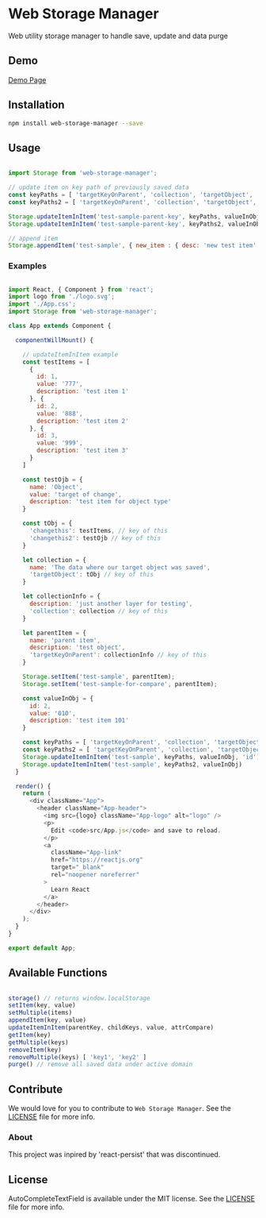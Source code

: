 # Web Storage Manager

Web utility storage manager to handle save, update and data purge

[npm_url]: https://www.npmjs.com/package/web-storage-manager

## Demo

[Demo Page](https://github.com/nferocious76/web-storage-manager-example)

## Installation

```bash
npm install web-storage-manager --save
```

## Usage

```js

import Storage from 'web-storage-manager';

// update item on key path of previously saved data
const keyPaths = [ 'targetKeyOnParent', 'collection', 'targetObject', 'changethis']
const keyPaths2 = [ 'targetKeyOnParent', 'collection', 'targetObject', 'changethis2']

Storage.updateItemInItem('test-sample-parent-key', keyPaths, valueInObj, 'id')
Storage.updateItemInItem('test-sample-parent-key', keyPaths2, valueInObj)

// append item
Storage.appendItem('test-sample', { new_item : { desc: 'new test item' } })

```

### Examples

```js

import React, { Component } from 'react';
import logo from './logo.svg';
import './App.css';
import Storage from 'web-storage-manager';

class App extends Component {

  componentWillMount() {

    // updateItemInItem example
    const testItems = [
      {
        id: 1,
        value: '777',
        description: 'test item 1'
      }, {
        id: 2,
        value: '888',
        description: 'test item 2'
      }, {
        id: 3,
        value: '999',
        description: 'test item 3'
      }
    ]

    const testOjb = {
      name: 'Object',
      value: 'target of change',
      description: 'test item for object type'
    }

    const tObj = {
      'changethis': testItems, // key of this
      'changethis2': testOjb // key of this
    }

    let collection = {
      name: 'The data where our target object was saved',
      'targetObject': tObj // key of this
    }

    let collectionInfo = {
      description: 'just another layer for testing',
      'collection': collection // key of this
    }

    let parentItem = {
      name: 'parent item',
      description: 'test object',
      'targetKeyOnParent': collectionInfo // key of this
    }

    Storage.setItem('test-sample', parentItem);
    Storage.setItem('test-sample-for-compare', parentItem);

    const valueInObj = {
      id: 2,
      value: '010',
      description: 'test item 101'
    }

    const keyPaths = [ 'targetKeyOnParent', 'collection', 'targetObject', 'changethis']
    const keyPaths2 = [ 'targetKeyOnParent', 'collection', 'targetObject', 'changethis2']
    Storage.updateItemInItem('test-sample', keyPaths, valueInObj, 'id')
    Storage.updateItemInItem('test-sample', keyPaths2, valueInObj)
  }

  render() {
    return (
      <div className="App">
        <header className="App-header">
          <img src={logo} className="App-logo" alt="logo" />
          <p>
            Edit <code>src/App.js</code> and save to reload.
          </p>
          <a
            className="App-link"
            href="https://reactjs.org"
            target="_blank"
            rel="noopener noreferrer"
          >
            Learn React
          </a>
        </header>
      </div>
    );
  }
}

export default App;

```

## Available Functions

```js

storage() // returns window.localStorage
setItem(key, value)
setMultiple(items)
appendItem(key, value)
updateItemInItem(parentKey, childKeys, value, attrCompare)
getItem(key)
getMultiple(keys)
removeItem(key)
removeMultiple(keys) [ 'key1', 'key2' ]
purge() // remove all saved data under active domain

```


## Contribute
We would love for you to contribute to `Web Storage Manager`. See the [LICENSE](https://github.com/nferocious76/web-storage-manager/blob/master/LICENSE) file for more info.

### About

This project was inpired by 'react-persist' that was discontinued.

## License

AutoCompleteTextField is available under the MIT license. See the [LICENSE](https://github.com/nferocious76/web-storage-manager/blob/master/LICENSE) file for more info.